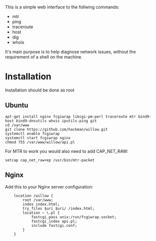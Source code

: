 This is a simple web interface to the follwing commands:
- mtr
- ping
- traceroute
- host
- dig
- whois

It's main purpose is to help diagnose network issues, without the requirement of a shell on the machine.

# Installation

Installation should be done as root

## Ubuntu
```
apt-get install nginx fcgiwrap libcgi-pm-perl traceroute mtr bind9-host bind9-dnsutils whois iputils-ping git
cd /var/www
git clone https://github.com/hackman/willow.git
systemctl enable fcgiwrap
systemctl start fcgiwrap nginx
chmod 755 /var/www/willow/api.pl
```
For MTR to work you would also need to add CAP_NET_RAW:
```
setcap cap_net_raw+ep /usr/bin/mtr-packet
```

## Nginx
Add this to your Nginx server configuration:
```
	location /willow {
		root /var/www;
		index index.html;
		try_files $uri $uri/ /index.html;
		location ~ \.pl {
			fastcgi_pass unix:/run/fcgiwrap.socket;
			fastcgi_index api.pl;
			include fastcgi.conf;
		}
	}
```
